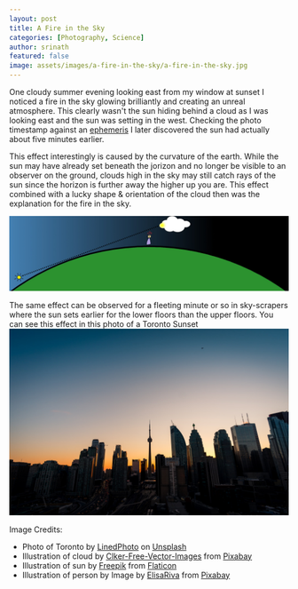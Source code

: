 ```yaml
---
layout: post
title: A Fire in the Sky 
categories: [Photography, Science]
author: srinath
featured: false
image: assets/images/a-fire-in-the-sky/a-fire-in-the-sky.jpg
---
```


One cloudy summer evening looking east from my window at sunset I noticed a fire in the sky
glowing brilliantly and creating an unreal atmosphere. This clearly wasn't
the sun hiding behind a cloud as I was looking east and the sun was setting in the
west. Checking the photo timestamp against an 
[ephemeris](https://www.timeanddate.com/sun/singapore/singapore?month=5&year=2020)
I later discovered the sun had actually about five minutes earlier.

This effect interestingly is caused by the curvature of the earth. While the sun may have 
already set beneath the jorizon and no longer be visible to an observer on the ground,
clouds high in the sky may still catch rays of the sun since the horizon is further 
away the higher up you are. This effect combined with a lucky shape & orientation of the
cloud then was the explanation for the fire in the sky.

![Concept](/assets/images/a-fire-in-the-sky/concept.jpg)

The same effect can be observed for a fleeting minute or so in sky-scrapers where the 
sun sets earlier for the lower floors than the upper floors. You can see this effect
in this photo of a Toronto Sunset
![Toronto Sunset](/assets/images/a-fire-in-the-sky/toronto-sunset-skyscraper.jpg)

Image Credits:
- Photo of Toronto by [LinedPhoto](https://unsplash.com/@linedphoto)
  on [Unsplash](https://unsplash.com/s/photos/skyscraper-sunset)
- Illustration of cloud by [Clker-Free-Vector-Images](https://pixabay.com/users/Clker-Free-Vector-Images-3736/)
  from [Pixabay](https://pixabay.com/)
- Illustration of sun by [Freepik](https://www.flaticon.com/authors/freepik) from
  [Flaticon](https://www.flaticon.com/)
- Illustration of person by Image by [ElisaRiva](https://pixabay.com/users/ElisaRiva-1348268/) 
  from [Pixabay](https://pixabay.com/)